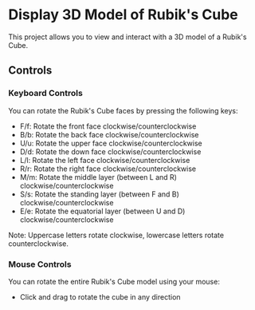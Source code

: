 # Display 3D Model of Rubik's Cube

This project allows you to view and interact with a 3D model of a Rubik's Cube.

## Controls

### Keyboard Controls

You can rotate the Rubik's Cube faces by pressing the following keys:

- F/f: Rotate the front face clockwise/counterclockwise
- B/b: Rotate the back face clockwise/counterclockwise
- U/u: Rotate the upper face clockwise/counterclockwise
- D/d: Rotate the down face clockwise/counterclockwise
- L/l: Rotate the left face clockwise/counterclockwise
- R/r: Rotate the right face clockwise/counterclockwise
- M/m: Rotate the middle layer (between L and R) clockwise/counterclockwise
- S/s: Rotate the standing layer (between F and B) clockwise/counterclockwise
- E/e: Rotate the equatorial layer (between U and D) clockwise/counterclockwise

Note: Uppercase letters rotate clockwise, lowercase letters rotate counterclockwise.

### Mouse Controls

You can rotate the entire Rubik's Cube model using your mouse:

- Click and drag to rotate the cube in any direction
